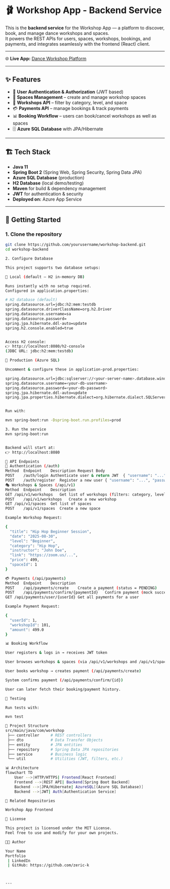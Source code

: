 # 🩰 Workshop App - Backend Service

This is the **backend service** for the Workshop App — a platform to discover, book, and manage dance workshops and spaces.  
It powers the REST APIs for users, spaces, workshops, bookings, and payments, and integrates seamlessly with the frontend (React) client.

---

🌐 **Live App:** [Dance Workshop Platform](https://victorious-bush-0ba28f000.2.azurestaticapps.net/) 

---

## ✨ Features

- 🔐 **User Authentication & Authorization** (JWT based)
- 🏢 **Spaces Management** – create and manage workshop spaces
- 📅 **Workshops API** – filter by category, level, and space
- 💳 **Payments API** – manage bookings & track payments
- 📊 **Booking Workflow** – users can book/cancel workshops as well as spaces
- 🗄️ **Azure SQL Database** with JPA/Hibernate

---

## 🏗️ Tech Stack

- **Java 11**  
- **Spring Boot 2** (Spring Web, Spring Security, Spring Data JPA)  
- **Azure SQL Database** (production)  
- **H2 Database** (local demo/testing)  
- **Maven** for build & dependency management  
- **JWT** for authentication & security  
- **Deployed on:** Azure App Service  

---

## 🚀 Getting Started

### 1. Clone the repository
```bash
git clone https://github.com/yourusername/workshop-backend.git
cd workshop-backend

2. Configure Database

This project supports two database setups:

🔹 Local (default – H2 in-memory DB)

Runs instantly with no setup required.
Configured in application.properties:

# H2 database (default)
spring.datasource.url=jdbc:h2:mem:testdb
spring.datasource.driverClassName=org.h2.Driver
spring.datasource.username=sa
spring.datasource.password=
spring.jpa.hibernate.ddl-auto=update
spring.h2.console.enabled=true


Access H2 console:
👉 http://localhost:8080/h2-console
(JDBC URL: jdbc:h2:mem:testdb)

🔹 Production (Azure SQL)

Uncomment & configure these in application-prod.properties:

spring.datasource.url=jdbc:sqlserver://<your-server-name>.database.windows.net:1433;database=<your-db-name>
spring.datasource.username=<your-db-username>
spring.datasource.password=<your-db-password>
spring.jpa.hibernate.ddl-auto=update
spring.jpa.properties.hibernate.dialect=org.hibernate.dialect.SQLServer2012Dialect


Run with:

mvn spring-boot:run -Dspring-boot.run.profiles=prod

3. Run the service
mvn spring-boot:run


Backend will start at:
👉 http://localhost:8080

📡 API Endpoints
🔑 Authentication (/auth)
Method	Endpoint	Description	Request Body
POST	/auth/login	Authenticate user & return JWT	{ "username": "...", "password": "..." }
POST	/auth/register	Register a new user	{ "username": "...", "password": "...", "email": "..." }
🎭 Workshops & Spaces (/api/v1)
Method	Endpoint	Description
GET	/api/v1/workshops	Get list of workshops (filters: category, level, spaceId, pageNo, pageSize, userId)
POST	/api/v1/workshops	Create a new workshop
GET	/api/v1/spaces	Get list of spaces
POST	/api/v1/spaces	Create a new space

Example Workshop Request:

{
  "title": "Hip Hop Beginner Session",
  "date": "2025-08-30",
  "level": "Beginner",
  "category": "Hip Hop",
  "instructor": "John Doe",
  "link": "https://zoom.us/...",
  "price": 499,
  "spaceId": 1
}

💳 Payments (/api/payments)
Method	Endpoint	Description
POST	/api/payments/create	Create a payment (status = PENDING)
POST	/api/payments/confirm/{paymentId}	Confirm payment (mock success)
GET	/api/payments/user/{userId}	Get all payments for a user

Example Payment Request:

{
  "userId": 1,
  "workshopId": 101,
  "amount": 499.0
}

📊 Booking Workflow

User registers & logs in → receives JWT token

User browses workshops & spaces (via /api/v1/workshops and /api/v1/spaces)

User books workshop → creates payment (/api/payments/create)

System confirms payment (/api/payments/confirm/{id})

User can later fetch their booking/payment history.

🧪 Testing

Run tests with:

mvn test

📂 Project Structure
src/main/java/com/workshop
 ├── controller     # REST controllers
 ├── dto            # Data Transfer Objects
 ├── entity         # JPA entities
 ├── repository     # Spring Data JPA repositories
 ├── service        # Business logic
 └── util           # Utilities (JWT, filters, etc.)

📊 Architecture
flowchart TD
    User -->|HTTP/HTTPS| Frontend[React Frontend]
    Frontend -->|REST API| Backend[Spring Boot Backend]
    Backend -->|JPA/Hibernate| AzureSQL[(Azure SQL Database)]
    Backend -->|JWT| Auth[Authentication Service]

🔗 Related Repositories

Workshop App Frontend

📄 License

This project is licensed under the MIT License.
Feel free to use and modify for your own projects.

👨‍💻 Author

Your Name
Portfolio
 | LinkedIn
 | GitHub: https://github.com/zeric-k



---

